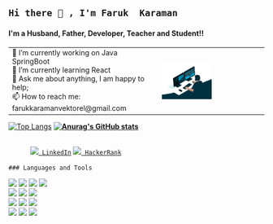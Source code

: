 ## `Hi there 👋 , I'm Faruk  Karaman`

#### I'm a Husband, Father, Developer, Teacher and Student!!





<table >
    <tr>
          <td>
🔭 I’m currently working on  Java SpringBoot<br />
🌱 I’m currently learning React<br />
💬 Ask me about anything, I am happy to help;<br />
📫 How to reach me: farukkaramanvektorel@gmail.com<br />
          </td>
          <td>
                <img width="50%" align="center" alt="Github" src="img/giphy.gif" />
          </td>
      </tr>
</table>




[![Top Langs](https://github-readme-stats.vercel.app/api/top-langs/?username=FarukKaramanVektorel&layout=pie)](https://github.com/anuraghazra/github-readme-stats)  **[![Anurag's GitHub stats](https://github-readme-stats.vercel.app/api?username=FarukKaramanVektorel)](https://github.com/anuraghazra/github-readme-stats)**   



<code>
      <a href="https://www.linkedin.com/in/faruk-karaman/" title="LinkedIn"><img width="22" src="https://upload.wikimedia.org/wikipedia/commons/thumb/f/f8/LinkedIn_icon_circle.svg/1200px-LinkedIn_icon_circle.svg.png"> LinkedIn</a></code>
    <code><a href="https://www.hackerrank.com/faruqi78" title="HackerRank"><img width="22" src="https://upload.wikimedia.org/wikipedia/commons/6/65/HackerRank_logo.png"> HackerRank</a></code>
    
    ### Languages and Tools
  <!-- Your languages and tools. Be careful with the alignment. 
  You can use this sites to get logos: https://www.vectorlogo.zone or https://simpleicons.org/
  -->
  <code><img width="10%" src="https://www.vectorlogo.zone/logos/java/java-ar21.svg"></code>
  <code><img width="10%" src="https://www.vectorlogo.zone/logos/javascript/javascript-ar21.svg"></code>
  <code><img width="10%" src="https://www.vectorlogo.zone/logos/android/android-ar21.svg"></code>
   <code><img width="10%" src="https://www.vectorlogo.zone/logos/dotnet/dotnet-ar21.svg"></code>
  <br />
  <code><img width="10%" src="https://www.vectorlogo.zone/logos/w3_css/w3_css-ar21.svg"></code>
  <code><img width="10%" src="https://www.vectorlogo.zone/logos/w3_html5/w3_html5-ar21.svg"></code>
  <code><img width="10%" src="https://www.vectorlogo.zone/logos/json/json-ar21.svg"></code>
  <br />
  <code><img width="10%" src="https://www.vectorlogo.zone/logos/mysql/mysql-ar21.svg"></code>
  <code><img width="10%" src="https://www.vectorlogo.zone/logos/sqlite/sqlite-ar21.svg"></code>
  <code><img width="10%" src="https://www.vectorlogo.zone/logos/postgresql/postgresql-ar21.svg"></code>
  <br />
  <code><img width="10%" src="https://www.vectorlogo.zone/logos/git-scm/git-scm-ar21.svg"></code>
   <code><img width="10%" src="https://www.vectorlogo.zone/logos/gitlab/gitlab-ar21.svg"></code>
  <code><img width="10%" src="https://www.vectorlogo.zone/logos/google_analytics/google_analytics-ar21.svg"></code>
 
</p>
